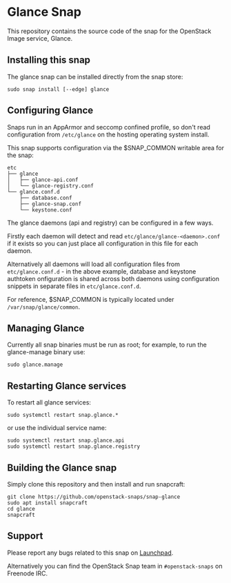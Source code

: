 # Glance Snap

This repository contains the source code of the snap for the OpenStack Image
service, Glance.

## Installing this snap

The glance snap can be installed directly from the snap store:

    sudo snap install [--edge] glance

## Configuring Glance

Snaps run in an AppArmor and seccomp confined profile, so don't read
configuration from `/etc/glance` on the hosting operating system install.

This snap supports configuration via the $SNAP\_COMMON writable area for the
snap:

    etc
    ├── glance
    │   ├── glance-api.conf
    │   └── glance-registry.conf
    └── glance.conf.d
        ├── database.conf
        ├── glance-snap.conf
        └── keystone.conf

The glance daemons (api and registry) can be configured in a few ways.

Firstly each daemon will detect and read `etc/glance/glance-<daemon>.conf`
if it exists so you can just place all configuration in this file for each
daemon.

Alternatively all daemons will load all configuration files from
`etc/glance.conf.d` - in the above example, database and keystone authtoken
onfiguration is shared across both daemons using configuration snippets in
separate files in `etc/glance.conf.d`.

For reference, $SNAP\_COMMON is typically located under
`/var/snap/glance/common`.

## Managing Glance

Currently all snap binaries must be run as root; for example, to run the
glance-manage binary use:

    sudo glance.manage

## Restarting Glance services

To restart all glance services:

    sudo systemctl restart snap.glance.*

or use the individual service name:

    sudo systemctl restart snap.glance.api
    sudo systemctl restart snap.glance.registry

## Building the Glance snap

Simply clone this repository and then install and run snapcraft:

    git clone https://github.com/openstack-snaps/snap-glance
    sudo apt install snapcraft
    cd glance
    snapcraft

## Support

Please report any bugs related to this snap on
[Launchpad](https://bugs.launchpad.net/snap-glance/+filebug).

Alternatively you can find the OpenStack Snap team in `#openstack-snaps`
on Freenode IRC.
